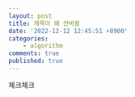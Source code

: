 ```yaml
---
layout: post
title: 제목이 왜 안바뀜
date: '2022-12-12 12:45:51 +0900'
categories:
    - algorithm
comments: true
published: true
---
```


체크체크